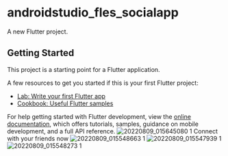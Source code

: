 # androidstudio_fles_socialapp

A new Flutter project.

## Getting Started

This project is a starting point for a Flutter application.

A few resources to get you started if this is your first Flutter project:

- [Lab: Write your first Flutter app](https://docs.flutter.dev/get-started/codelab)
- [Cookbook: Useful Flutter samples](https://docs.flutter.dev/cookbook)

For help getting started with Flutter development, view the
[online documentation](https://docs.flutter.dev/), which offers tutorials,
samples, guidance on mobile development, and a full API reference.
![20220809_015645080 1](https://user-images.githubusercontent.com/110336659/183686850-78de2f5f-abaf-4d98-8fa4-0c86fd823662.png)
Connect with your friends now
![20220809_015548663 1](https://user-images.githubusercontent.com/110336659/183686922-e49e10b0-fcd4-4a29-80b6-7aadf186cfe8.png)
![20220809_015547939 1](https://user-images.githubusercontent.com/110336659/183687075-21094f0e-c8c9-4b5b-a31b-f5ce0ab803a9.png)
![20220809_015548273 1](https://user-images.githubusercontent.com/110336659/183687399-e4ebd8d9-7ec2-46c2-8d5e-7420225ebbf9.png)
